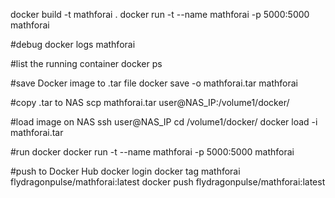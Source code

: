 docker build -t mathforai .
docker run -t --name mathforai -p 5000:5000 mathforai

#debug
docker logs mathforai

#list the running container
docker ps

#save Docker image to .tar file
docker save -o mathforai.tar mathforai

#copy .tar to NAS
scp mathforai.tar user@NAS_IP:/volume1/docker/

#load image on NAS
ssh user@NAS_IP
cd /volume1/docker/
docker load -i mathforai.tar

#run docker
docker run -t --name mathforai -p 5000:5000 mathforai

#push to Docker Hub
docker login
docker tag mathforai flydragonpulse/mathforai:latest
docker push flydragonpulse/mathforai:latest
